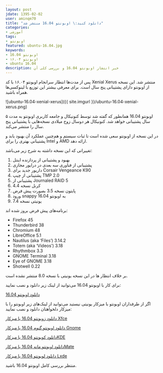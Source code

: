 ```yaml
---
layout: post
jdate: 1395-02-02
user: aminqm70
title: "دانلود کنید:\ اوبونتو 16.04 منتشر شد"
categories:
- آموزشی
tags:
- اوبونتو
featured: ubuntu-16.04.jpg
keywords:
- اوبونتو 16.04
- اوبونتو ۱۶.۰۴
- ubuntu 16.04
description: خبر انتشار اوبونتو 16.04 و بررسی کلی آن
---
```


پس از مدت‌ها انتظار سر‌انجام اوبونتو ۱۶.۰۴ با کد Xenial Xerus منتشر شد. این نسخه از اوبونتو دارای پشتیبانی پنج سال است. برای معرفی بیشتر این توزیع با لینوکسی‌ها همراه باشید.

![ubuntu-16.04-xenial-xerus]({{ site.imgurl }}/ubuntu-16.04-xenial-xerus.png)

اوبونتو 16.04 همانطور که گفته شد توسط کنونیکال و جامعه کاربری اوبونتو به مدت ۵ سال پشتیبانی خواهد شد. کنونیکال هر دوسال زوج میلادی نسخه‌هایی با پشتیبانی پنج سال را منتشر می‌کند.

در این نسخه از اوبونتو سعی شده است تا ثبات سیستم و هم‌چنین عملکرد آن بهبود یابد و پشتیبانی بهتری را برای Intel و AMD ارائه دهد.

تغییراتی که این نسخه داشته به شرح زیر می‌باشد:

1.  بهبود و پشتیبانی از پردازنده اینتل
2.  پشتیبانی از فناوری سه بعدی در درایور مجازی
3.  داریور جدید برای Corsair Vengeance K90
4.  پشتیبانی از چیپ TMP 2.0
5.  پشتیبانی از Journaled RAID 5
6.  کرنل نسخه 4.4
7.  پایتون نسخه 3.5 بصورت پیش فرض
8.  ورود snappy به اوبونتو 16.04
9.  یونیتی نسخه 7.4

برنامه‌های پیش فرض بروز شده اند:

*   Firefox 45
*   Thunderbird 38
*   Chromium 48
*   LibreOffice 5.1
*   Nautilus (aka ‘Files’) 3.14.2
*   Totem (aka ‘Videos’) 3.18
*   Rhythmbox 3.3
*   GNOME Terminal 3.18
*   Eye of GNOME 3.18
*   Shotwell 0.22

بر خلاف انتظار ها در این نسخه یونیتی با نسخه 8.0 منتشر نشده است.

برای کار با اوبونتو 16.04 می‌توانید از لینک زیر دانلود و نصب نمایید:

[دانلود اوبونتو 16.04](http://releases.ubuntu.com/16.04/)

اگر از طرفداران اوبونتو با میزکار یونیتی نیستید می‌توانید از لینک‌های زیر اوبونتو را با میزکار دلخواهتان دانلود و نصب نمایید:

[دانلود زوبونتو 16.04 با میزکار Xfce](http://cdimage.ubuntu.com/xubuntu/releases/16.04/release/)

[دانلود اوبونتو گنوم 16.04 با میزکار Gnome](http://cdimage.ubuntu.com/ubuntu-gnome/releases/16.04/release/)

[دانلود کوبونتو 16.04 با میزکارKDE](http://cdimage.ubuntu.com/kubuntu/releases/16.04/release/)

[دانلود اوبونتو مانه 16.04 با میزکارMate](http://cdimage.ubuntu.com/ubuntu-mate/releases/16.04/release/)

[دانلود لوبونتو 16.04 با میزکار Lxde](http://cdimage.ubuntu.com/lubuntu/releases/16.04/release/)

منتظر بررسی کامل اوبونتو 16.04 باشید.
